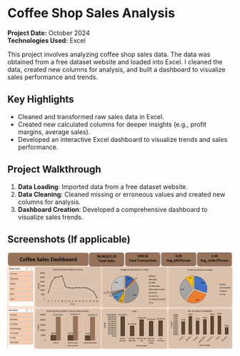# Coffee Shop Sales Analysis

**Project Date:** October 2024  
**Technologies Used:** Excel

This project involves analyzing coffee shop sales data. The data was obtained from a free dataset website and loaded into Excel. I cleaned the data, created new columns for analysis, and built a dashboard to visualize sales performance and trends.

## Key Highlights
- Cleaned and transformed raw sales data in Excel.
- Created new calculated columns for deeper insights (e.g., profit margins, average sales).
- Developed an interactive Excel dashboard to visualize trends and sales performance.

## Project Walkthrough
1. **Data Loading**: Imported data from a free dataset website.
2. **Data Cleaning**: Cleaned missing or erroneous values and created new columns for analysis.
3. **Dashboard Creation**: Developed a comprehensive dashboard to visualize sales trends.

## Screenshots (If applicable)
![Coffee Shop Sales Dashboard](Screenshots/coffee_dashboard.png)
